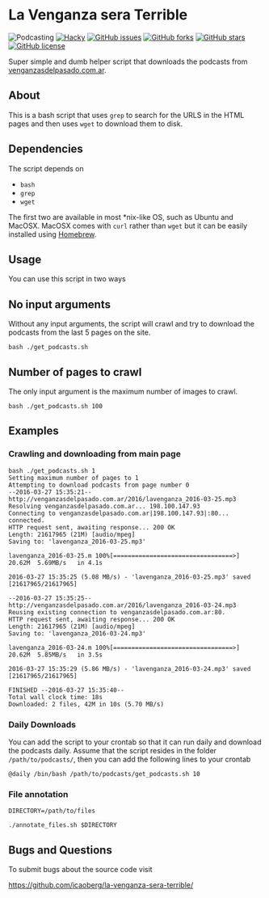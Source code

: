 # La Venganza sera Terrible

![Podcasting](https://img.shields.io/badge/podcasting-awesome-blue.svg)
[![Hacky](https://img.shields.io/badge/hacky-true-blue.svg)](https://en.wiktionary.org/wiki/hacky)
[![GitHub issues ](https://img.shields.io/github/issues/icaoberg/la_venganza_sera_terrible.svg)](https://github.com/icaoberg/la_venganza_sera_terrible/issues)
[![GitHub forks](https://img.shields.io/github/forks/icaoberg/la_venganza_sera_terrible.svg)](https://github.com/icaoberg/la_venganza_sera_terrible/network)
[![GitHub stars](https://img.shields.io/github/stars/icaoberg/la_venganza_sera_terrible.svg)](https://github.com/icaoberg/la_venganza_sera_terrible/stargazers)
[![GitHub license](https://img.shields.io/badge/license-GPLv3-blue.svg)](https://raw.githubusercontent.com/icaoberg/la_venganza_sera_terrible/master/LICENSE)

Super simple and dumb helper script that downloads the podcasts from [venganzasdelpasado.com.ar](https://venganzasdelpasado.com.ar/).

## About
This is a bash script that uses `grep` to search for the URLS in the HTML pages and then uses `wget` to download them to disk.

## Dependencies
The script depends on

* `bash`
* `grep`
* `wget`

The first two are available in most \*nix-like OS, such as Ubuntu and MacOSX. MacOSX comes with `curl` rather than `wget` but it can be easily installed using [Homebrew](http://brew.sh/).

## Usage
You can use this script in two ways

## No input arguments
Without any input arguments, the script will crawl and try to download the podcasts from the last 5 pages on the site.

```
bash ./get_podcasts.sh
```

## Number of pages to crawl
The only input argument is the maximum number of images to crawl.

```
bash ./get_podcasts.sh 100
```

## Examples

### Crawling and downloading from main page

```
bash ./get_podcasts.sh 1
Setting maximum number of pages to 1
Attempting to download podcasts from page number 0
--2016-03-27 15:35:21--  http://venganzasdelpasado.com.ar/2016/lavenganza_2016-03-25.mp3
Resolving venganzasdelpasado.com.ar... 198.100.147.93
Connecting to venganzasdelpasado.com.ar|198.100.147.93|:80... connected.
HTTP request sent, awaiting response... 200 OK
Length: 21617965 (21M) [audio/mpeg]
Saving to: 'lavenganza_2016-03-25.mp3'

lavenganza_2016-03-25.m 100%[=================================>]  20.62M  5.69MB/s   in 4.1s

2016-03-27 15:35:25 (5.08 MB/s) - 'lavenganza_2016-03-25.mp3' saved [21617965/21617965]

--2016-03-27 15:35:25--  http://venganzasdelpasado.com.ar/2016/lavenganza_2016-03-24.mp3
Reusing existing connection to venganzasdelpasado.com.ar:80.
HTTP request sent, awaiting response... 200 OK
Length: 21617965 (21M) [audio/mpeg]
Saving to: 'lavenganza_2016-03-24.mp3'

lavenganza_2016-03-24.m 100%[=================================>]  20.62M  5.85MB/s   in 3.5s

2016-03-27 15:35:29 (5.86 MB/s) - 'lavenganza_2016-03-24.mp3' saved [21617965/21617965]

FINISHED --2016-03-27 15:35:40--
Total wall clock time: 18s
Downloaded: 2 files, 42M in 10s (5.70 MB/s)
```

### Daily Downloads
You can add the script to your crontab so that it can run daily and download the podcasts daily. Assume that the script resides in the folder `/path/to/podcasts/`, then you can add the following lines to your crontab

```
@daily /bin/bash /path/to/podcasts/get_podcasts.sh 10
```

### File annotation
```
DIRECTORY=/path/to/files

./annotate_files.sh $DIRECTORY
```

## Bugs and Questions

To submit bugs about the source code visit

https://github.com/icaoberg/la-venganza-sera-terrible/
